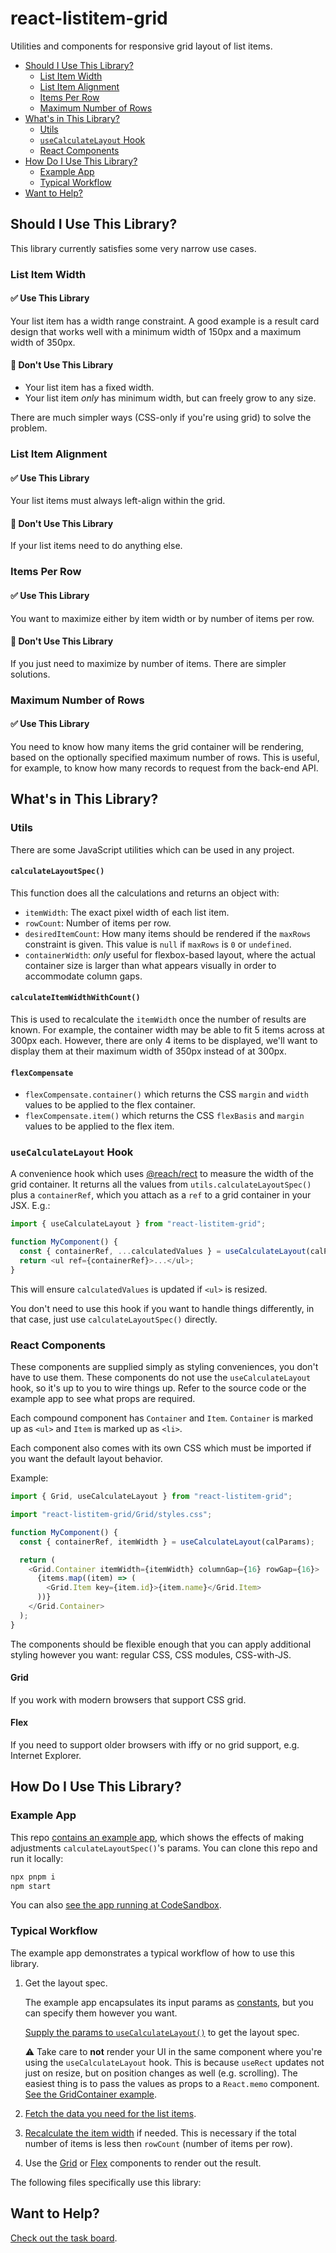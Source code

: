 # react-listitem-grid

Utilities and components for responsive grid layout of list items.

- [Should I Use This Library?](#should-i-use-this-library)
  - [List Item Width](#list-item-width)
  - [List Item Alignment](#list-item-alignment)
  - [Items Per Row](#items-per-row)
  - [Maximum Number of Rows](#maximum-number-of-rows)
- [What's in This Library?](#whats-in-this-library)
  - [Utils](#utils)
  - [`useCalculateLayout` Hook](#usecalculatelayout-hook)
  - [React Components](#react-components)
- [How Do I Use This Library?](#how-do-i-use-this-library)
  - [Example App](#example-app)
  - [Typical Workflow](#typical-workflow)
- [Want to Help?](#want-to-help)

## Should I Use This Library?

This library currently satisfies some very narrow use cases.

### List Item Width

#### ✅ Use This Library

Your list item has a width range constraint. A good example is a result card
design that works well with a minimum width of 150px and a maximum width of
350px.

#### 🚫 Don't Use This Library

- Your list item has a fixed width.
- Your list item _only_ has minimum width, but can freely grow to any size.

There are much simpler ways (CSS-only if you're using grid) to solve the
problem.

### List Item Alignment

#### ✅ Use This Library

Your list items must always left-align within the grid.

#### 🚫 Don't Use This Library

If your list items need to do anything else.

### Items Per Row

#### ✅ Use This Library

You want to maximize either by item width or by number of items per row.

#### 🚫 Don't Use This Library

If you just need to maximize by number of items. There are simpler solutions.

### Maximum Number of Rows

#### ✅ Use This Library

You need to know how many items the grid container will be rendering, based on
the optionally specified maximum number of rows. This is useful, for example, to
know how many records to request from the back-end API.

## What's in This Library?

### Utils

There are some JavaScript utilities which can be used in any project.

#### `calculateLayoutSpec()`

This function does all the calculations and returns an object with:

- `itemWidth`: The exact pixel width of each list item.
- `rowCount`: Number of items per row.
- `desiredItemCount`: How many items should be rendered if the `maxRows`
  constraint is given. This value is `null` if `maxRows` is `0` or `undefined`.
- `containerWidth`: _only_ useful for flexbox-based layout, where the actual
  container size is larger than what appears visually in order to accommodate
  column gaps.

#### `calculateItemWidthWithCount()`

This is used to recalculate the `itemWidth` once the number of results are
known. For example, the container width may be able to fit 5 items across at
300px each. However, there are only 4 items to be displayed, we'll want to
display them at their maximum width of 350px instead of at 300px.

#### `flexCompensate`

- `flexCompensate.container()` which returns the CSS `margin` and `width` values
  to be applied to the flex container.
- `flexCompensate.item()` which returns the CSS `flexBasis` and `margin` values
  to be applied to the flex item.

### `useCalculateLayout` Hook

A convenience hook which uses [@reach/rect][] to measure the width of the grid
container. It returns all the values from `utils.calculateLayoutSpec()` plus a
`containerRef`, which you attach as a `ref` to a grid container in your JSX.
E.g.:

```js
import { useCalculateLayout } from "react-listitem-grid";

function MyComponent() {
  const { containerRef, ...calculatedValues } = useCalculateLayout(calParams);
  return <ul ref={containerRef}>...</ul>;
}
```

This will ensure `calculatedValues` is updated if `<ul>` is resized.

You don't need to use this hook if you want to handle things differently, in
that case, just use `calculateLayoutSpec()` directly.

### React Components

These components are supplied simply as styling conveniences, you don't have to
use them. These components do not use the `useCalculateLayout` hook, so it's up
to you to wire things up. Refer to the source code or the example app to see
what props are required.

Each compound component has `Container` and `Item`. `Container` is marked up as
`<ul>` and `Item` is marked up as `<li>`.

Each component also comes with its own CSS which must be imported if you want
the default layout behavior.

Example:

```js
import { Grid, useCalculateLayout } from "react-listitem-grid";

import "react-listitem-grid/Grid/styles.css";

function MyComponent() {
  const { containerRef, itemWidth } = useCalculateLayout(calParams);

  return (
    <Grid.Container itemWidth={itemWidth} columnGap={16} rowGap={16}>
      {items.map((item) => (
        <Grid.Item key={item.id}>{item.name}</Grid.Item>
      ))}
    </Grid.Container>
  );
}
```

The components should be flexible enough that you can apply additional styling
however you want: regular CSS, CSS modules, CSS-with-JS.

#### Grid

If you work with modern browsers that support CSS grid.

#### Flex

If you need to support older browsers with iffy or no grid support, e.g.
Internet Explorer.

## How Do I Use This Library?

### Example App

This repo [contains an example app][example app], which shows the effects of
making adjustments `calculateLayoutSpec()`'s params. You can clone this repo and
run it locally:

```sh
npx pnpm i
npm start
```

You can also [see the app running at CodeSandbox][codesandbox].

### Typical Workflow

The example app demonstrates a typical workflow of how to use this library.

1. Get the layout spec.

   The example app encapsulates its input params as [constants][], but you can
   specify them however you want.

   [Supply the params to `useCalculateLayout()`][calc-layout] to get the layout
   spec.

   ⚠️ Take care to **not** render your UI in the same component where you're
   using the `useCalculateLayout` hook. This is because `useRect` updates not
   just on resize, but on position changes as well (e.g. scrolling). The easiest
   thing is to pass the values as props to a `React.memo` component. [See the
   GridContainer example][grid-container].

1. [Fetch the data you need for the list items][fetch-data].

1. [Recalculate the item width][recalc-width] if needed. This is necessary if
   the total number of items is less then `rowCount` (number of items per row).

1. Use the [Grid][grid] or [Flex][flex] components to render out the result.

The following files specifically use this library:

## Want to Help?

[Check out the task board](https://github.com/gsong/react-listitem-grid/projects/1).

[@reach/rect]: https://reacttraining.com/reach-ui/rect
[calc-layout]:
  https://github.com/gsong/react-listitem-grid/blob/develop/src/example-app/hooks.js#L22
[codesandbox]: https://txr55.csb.app/
[constants]:
  https://github.com/gsong/react-listitem-grid/blob/develop/src/example-app/constants.js
[example app]:
  https://github.com/gsong/react-listitem-grid/tree/develop/src/example-app
[fetch-data]:
  https://github.com/gsong/react-listitem-grid/blob/develop/src/example-app/hooks.js#L86-L92
[flex]:
  https://github.com/gsong/react-listitem-grid/blob/develop/src/example-app/FlexContainer.js#L74-L89
[grid]:
  https://github.com/gsong/react-listitem-grid/blob/develop/src/example-app/GridContainer.js#L54-L68
[grid-container]:
  https://github.com/gsong/react-listitem-grid/blob/develop/src/example-app/GridContainer.js#L21-L40
[recalc-width]:
  https://github.com/gsong/react-listitem-grid/blob/develop/src/example-app/hooks.js#L94-L100
